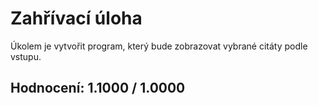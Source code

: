 # Zahřívací úloha

Úkolem je vytvořit program, který bude zobrazovat vybrané citáty podle vstupu.

## Hodnocení: 1.1000 / 1.0000
